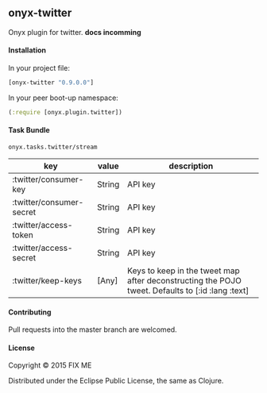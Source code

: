 ## onyx-twitter

Onyx plugin for twitter. **docs incomming**

#### Installation

In your project file:

```clojure
[onyx-twitter "0.9.0.0"]
```

In your peer boot-up namespace:

```clojure
(:require [onyx.plugin.twitter])
```

#### Task Bundle

`onyx.tasks.twitter/stream`

| key                          | value               | description  |
|----------------------------- | --------------------|--------------|
| :twitter/consumer-key        | String              | API key      |
| :twitter/consumer-secret     | String              | API key      |
| :twitter/access-token        | String              | API key      |
| :twitter/access-secret       | String              | API key      |
| :twitter/keep-keys           | [Any]               | Keys to keep in the tweet map after deconstructing the POJO tweet. Defaults to [:id :lang :text]|

#### Contributing

Pull requests into the master branch are welcomed.

#### License

Copyright © 2015 FIX ME

Distributed under the Eclipse Public License, the same as Clojure.
